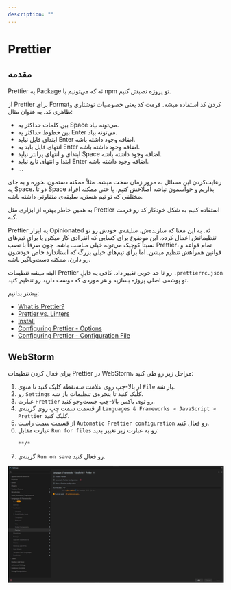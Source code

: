 ```yaml
---
description: ""
---
```


# Prettier

## مقدمه

Prettier
یه Package ئه که می‌تونیم با npm تو پروژه نصبش کنیم.

از Prettier برای Formatکردن کد استفاده میشه.
فرمت کد یعنی خصوصیات نوشتاری و ظاهری کد. به عنوان مثال:

- بین کلمات حداکثر یه Space می‌تونه بیاد.
- بین خطوط حداکثر یه Enter می‌تونه بیاد.
- ابتدای فایل نباید Enter اضافه وجود داشته باشه.
- انتهای فایل باید یه Enter اضافه وجود داشته باشه.
- ابتدای و انتهای پرانتز نباید Space اضافه وجود داشته باشه.
- ابتدا و انتهای تابع نباید Enter اضافه وجود داشته باشه.
- ...

رعایت‌کردن این مسائل به مرور زمان سخت میشه.
مثلاً ممکنه دستمون بخوره و به جای یه Space، دو تا Space بذاریم و حواسمون نباشه اصلاحش کنیم.
یا حتی ممکنه افراد مختلفی که تو تیم هستن، سلیقه‌ی متفاوتی داشته باشه.

به همین خاطر بهتره از ابزاری مثل Prettier استفاده کنیم به شکل خودکار کد رو فرمت کنه.

Prettier
یه ابزار Opinionated ئه.
به این معنا که سازنده‌ش، سلیقه‌ی خودش رو تو تنظیماتش اعمال کرده.
این موضوع برای کسایی که انفرادی کار میکنن یا برای تیم‌های نسبتاً کوچیک می‌تونه خیلی مناسب باشه.
چون صرفاً با نصب Prettier، تمام قواعد و قوانین همراهش تنظیم میشن.
اما برای تیم‌های خیلی بزرگ که استاندارد خاص خودشون رو دارن، ممکنه دست‌وپاگیر باشه.

البته میشه تنظیمات Prettier رو تا حد خوبی تغییر داد.
کافی یه فایلِ
`.prettierrc.json`
تو پوشه‌ی اصلی پروژه بسازید و هر موردی که دوست دارید رو تنظیم کنید.

بیشتر بدانیم:

- [What is Prettier?](https://prettier.io/docs/)
- [Prettier vs. Linters](https://prettier.io/docs/comparison)
- [Install](https://prettier.io/docs/install)
- [Configuring Prettier - Options](https://prettier.io/docs/options)
- [Configuring Prettier - Configuration File](https://prettier.io/docs/configuration)

## WebStorm

برای فعال کردن تنظیمات Prettier در WebStorm، مراحل زیر رو طی کنید:

1. از بالا-چپ روی علامت سه‌نقطه کلیک کنید تا منوی `File` باز شه.
2. رو `Settings` کلیک کنید تا پنجره‌ی تنظیمات باز شه.
3. عبارت `Prettier` رو توی باکس بالا-چپ جست‌وجو کنید.
4. از قسمت سمت چپ روی گزینه‌ی `Languages & Frameworks > JavaScript > Prettier` کلیک کنید.
5. از قسمت سمت راست `Automatic Prettier configuration` رو فعال کنید.
6. عبارت مقابل `Run for files` رو به عبارت زیر تغییر بدید:
   ```
   **/*
   ```
7. گزینه‌ی `Run on save` رو فعال کنید.

![تنظیمات Prettier در WebStorm](../assets/screenshots/prettier-webstorm.jpg)
